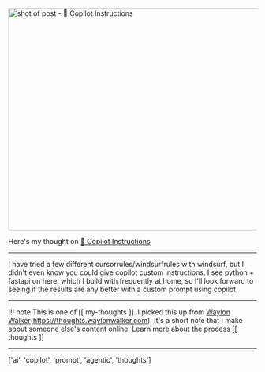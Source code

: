 
<a href="https://www.copilotinstructions.xyz/">
    <img
        src="https://shots.wayl.one/shot/?url=https://www.copilotinstructions.xyz/&height=450&width=800&scaled_width=800&scaled_height=450&selectors=""
        alt="shot of post - 💭 Copilot Instructions"
        height=450
        width=800
    >
</a>

Here's my thought on <a href="https://www.copilotinstructions.xyz/">💭 Copilot Instructions</a>

---

I have tried a few different cursorrules/windsurfrules with windsurf, but I didn't even know you could give copilot custom instructions. I see python + fastapi on here, which I build with frequently at home, so I'll look forward to seeing if the results are any better with a custom prompt using copilot

---

!!! note
     This is one of [[ my-thoughts ]]. I picked this up from [Waylon Walker](https://waylonwalker.com)(https://thoughts.waylonwalker.com). It's a short note that I make about someone else's
     content online.  Learn more about the process [[ thoughts ]]


---

['ai', 'copilot', 'prompt', 'agentic', 'thoughts']
        